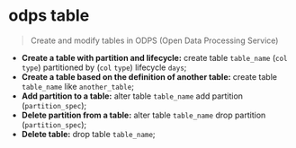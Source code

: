 # odps table
> Create and modify tables in ODPS (Open Data Processing Service)
- **Create a table with partition and lifecycle:**
create table `table_name` (`col` `type`) partitioned by (`col` `type`) lifecycle `days`;
- **Create a table based on the definition of another table:**
create table `table_name` like `another_table`;
- **Add partition to a table:**
alter table `table_name` add partition (`partition_spec`);
- **Delete partition from a table:**
alter table `table_name` drop partition (`partition_spec`);
- **Delete table:**
drop table `table_name`;

